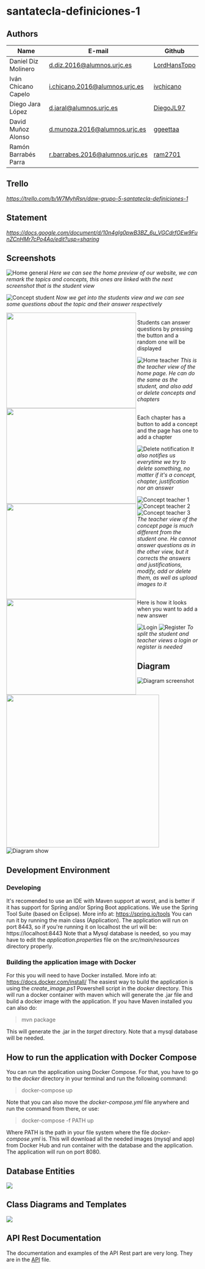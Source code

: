 # santatecla-definiciones-1
## Authors

|Name|E-mail|Github|
|-----|-----|-----|
|Daniel Diz Molinero  |  d.diz.2016@alumnos.urjc.es	    | [LordHansTopo](https://github.com/LordHansTopo)|
|Iván Chicano Capelo | i.chicano.2016@alumnos.urjc.es  |	[ivchicano](https://github.com/ivchicano)   |
|Diego Jara López	    | d.jaral@alumnos.urjc.es	        | [DiegoJL97](https://github.com/DiegoJL97)   |
|David Muñoz Alonso	  | d.munoza.2016@alumnos.urjc.es	  | [ggeettaa](https://github.com/ggeettaa)    |
|Ramón Barrabés Parra	| r.barrabes.2016@alumnos.urjc.es |	[ram2701](https://github.com/ram2701)     |

## Trello 

*https://trello.com/b/W7MyhRsn/daw-grupo-5-santatecla-definiciones-1*

## Statement

*https://docs.google.com/document/d/10n4gIg0pwB3BZ_6u_VGCdrfOEw9FunZCnHMr7cPo4Ao/edit?usp=sharing*

## Screenshots

![Home general](https://github.com/CodeURJC-DAW-2018-19/santatecla-definiciones-1/blob/master/img/previewGeneral.PNG)
*Here we can see the home preview of our website, we can remark the topics and concepts, this ones are linked with the next screenshot that is the student view*

![Concept student](https://github.com/CodeURJC-DAW-2018-19/santatecla-definiciones-1/blob/master/img/insideConceptStudent.PNG)
*Now we get into the students view and we can see some questions about the topic and their answer respectively*

<img align="left" height="250" width="340" src="https://github.com/CodeURJC-DAW-2018-19/santatecla-definiciones-1/blob/master/img/modalQuestionOpen.PNG" />
<img align="left" height="250" width="340" src="https://github.com/CodeURJC-DAW-2018-19/santatecla-definiciones-1/blob/master/img/modalQuestionClose.PNG" />
<br />
Students can answer questions by pressing the button and a random one will be displayed

![Home teacher](https://github.com/CodeURJC-DAW-2018-19/santatecla-definiciones-1/blob/master/img/previewTeacher.PNG)
*This is the teacher view of the home page. He can do the same as the student, and also add or delete concepts and chapters*

<img align="left" height="250" width="340" src="https://github.com/CodeURJC-DAW-2018-19/santatecla-definiciones-1/blob/master/img/modalNewConcept.PNG" />
<img align="left" height="250" width="340" src="https://github.com/CodeURJC-DAW-2018-19/santatecla-definiciones-1/blob/master/img/modalNewChapter.PNG" />
<br />
Each chapter has a button to add a concept and the page has one to add a chapter

![Delete notification](https://github.com/CodeURJC-DAW-2018-19/santatecla-definiciones-1/blob/master/img/deleteNotice.PNG)
*It also notifies us everytime we try to delete something, no matter if it's a concept, chapter, justification nor an answer*

![Concept teacher 1](https://github.com/CodeURJC-DAW-2018-19/santatecla-definiciones-1/blob/master/img/insideConcept1.PNG)
![Concept teacher 2](https://github.com/CodeURJC-DAW-2018-19/santatecla-definiciones-1/blob/master/img/insideConcept2.PNG)
![Concept teacher 3](https://github.com/CodeURJC-DAW-2018-19/santatecla-definiciones-1/blob/master/img/insideConcept3.PNG)
*The teacher view of the concept page is much different from the student one. He cannot answer questions as in the other view, but it corrects the answers and justifications, modify, add or delete them, as well as upload images to it*

<img align="left" height="400" width="400" src="https://github.com/CodeURJC-DAW-2018-19/santatecla-definiciones-1/blob/master/img/modalNewAnswer.PNG" />
<br />
Here is how it looks when you want to add a new answer

![Login](https://github.com/CodeURJC-DAW-2018-19/santatecla-definiciones-1/blob/master/img/login.PNG)
![Register](https://github.com/CodeURJC-DAW-2018-19/santatecla-definiciones-1/blob/master/img/register.PNG)
*To split the student and teacher views a login or register is needed*

## Diagram

![Diagram screenshot](https://github.com/CodeURJC-DAW-2018-19/santatecla-definiciones-1/blob/master/img/Captura.PNG)

![Diagram show](https://github.com/CodeURJC-DAW-2018-19/santatecla-definiciones-1/blob/master/img/modalDiagram.PNG)

## Development Environment

### Developing

It's recomended to use an IDE with Maven support at worst, and is better if it has support for Spring and/or Spring Boot applications.
We use the Spring Tool Suite (based on Eclipse). More info at: https://spring.io/tools
You can run it by running the main class (Application).
The application will run on port 8443, so if you're running it on localhost the url will be:
https://localhost:8443
Note that a Mysql database is needed, so you may have to edit the *application.properties* file on the *src/main/resources* directory properly.


### Building the application image with Docker

For this you will need to have Docker installed. More info at: https://docs.docker.com/install/
The easiest way to build the application is using the *create_image.ps1* Powershell script in the *docker* directory. This will run a docker container with maven which will generate the .jar file and build a docker image with the application.
If you have Maven installed you can also do:
> mvn package

This will generate the .jar in the *target* directory.
Note that a mysql database will be needed.

## How to run the application with Docker Compose

You can run the application using Docker Compose. For that, you have to go to the *docker* directory in your terminal and run the following command:
> docker-compose up

Note that you can also move the *docker-compose.yml* file anywhere and run the command from there, or use:
> docker-compose -f PATH up

Where PATH is the path in your file system where the file *docker-compose.yml* is.
This will download all the needed images (mysql and app) from Docker Hub and run container with the database and the application.
The application will run on port 8080.

## Database Entities

<img src="https://github.com/CodeURJC-DAW-2018-19/santatecla-definiciones-1/blob/master/img/DiagramaEntidadesBBDDNuevo.png"/>


## Class Diagrams and Templates

<img src="https://github.com/CodeURJC-DAW-2018-19/santatecla-definiciones-1/blob/master/img/ClassDiagram.png"/>


## API Rest Documentation

The documentation and examples of the API Rest part are very long. They are in the [API](https://github.com/CodeURJC-DAW-2018-19/santatecla-definiciones-1/blob/master/API.md) file.

